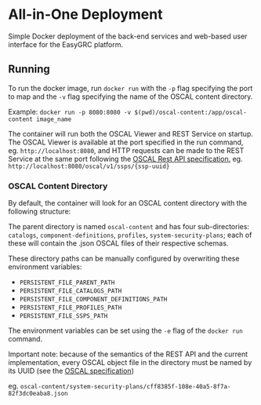 # All-in-One Deployment

Simple Docker deployment of the back-end services and web-based user interface for the EasyGRC platform.

## Running

To run the docker image, run `docker run` with the `-p` flag specifying the port to map and the `-v` flag specifying the name of the OSCAL content directory.

Example:
`docker run -p 8080:8080 -v $(pwd)/oscal-content:/app/oscal-content image_name`

The container will run both the OSCAL Viewer and REST Service on startup. The OSCAL Viewer is available at the port specified in the run command, eg. `http://localhost:8080`, and HTTP requests can be made to the REST Service at the same port following the [OSCAL Rest API specification.](https://github.com/EasyDynamics/oscal-rest) eg. `http://localhost:8080/oscal/v1/ssps/{ssp-uuid}`

### OSCAL Content Directory

By default, the container will look for an OSCAL content directory with the following structure:

The parent directory is named `oscal-content` and has four sub-directories:
`catalogs`, `component-definitions`, `profiles`, `system-security-plans`; each of these will contain the .json OSCAL files of their respective schemas.

These directory paths can be manually configured by overwriting these environment variables:
- `PERSISTENT_FILE_PARENT_PATH`
- `PERSISTENT_FILE_CATALOGS_PATH`
- `PERSISTENT_FILE_COMPONENT_DEFINITIONS_PATH`
- `PERSISTENT_FILE_PROFILES_PATH`
- `PERSISTENT_FILE_SSPS_PATH` 

The environment variables can be set using the `-e` flag of the `docker run` command.

Important note: because of the semantics of the REST API and the current implementation, every OSCAL object file in the directory must be named by its UUID (see the [OSCAL specification](https://pages.nist.gov/OSCAL/reference/latest/complete/json-outline/)) 

eg. `oscal-content/system-security-plans/cff8385f-108e-40a5-8f7a-82f3dc0eaba8.json` 

